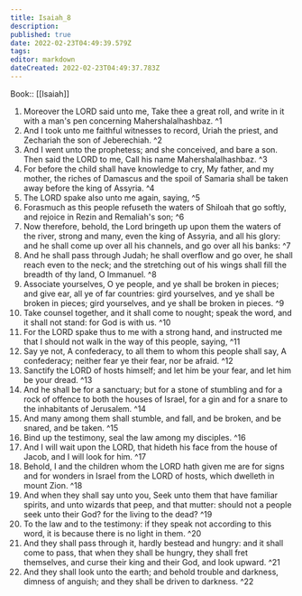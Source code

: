```yaml
---
title: Isaiah_8
description: 
published: true
date: 2022-02-23T04:49:39.579Z
tags: 
editor: markdown
dateCreated: 2022-02-23T04:49:37.783Z
---
```


 Book:: [[Isaiah]]
 1. Moreover the LORD said unto me, Take thee a great roll, and write in it with a man's pen concerning Mahershalalhashbaz. ^1
 2. And I took unto me faithful witnesses to record, Uriah the priest, and Zechariah the son of Jeberechiah. ^2
 3. And I went unto the prophetess; and she conceived, and bare a son. Then said the LORD to me, Call his name Mahershalalhashbaz. ^3
 4. For before the child shall have knowledge to cry, My father, and my mother, the riches of Damascus and the spoil of Samaria shall be taken away before the king of Assyria. ^4
 5. The LORD spake also unto me again, saying, ^5
 6. Forasmuch as this people refuseth the waters of Shiloah that go softly, and rejoice in Rezin and Remaliah's son; ^6
 7. Now therefore, behold, the Lord bringeth up upon them the waters of the river, strong and many, even the king of Assyria, and all his glory: and he shall come up over all his channels, and go over all his banks: ^7
 8. And he shall pass through Judah; he shall overflow and go over, he shall reach even to the neck; and the stretching out of his wings shall fill the breadth of thy land, O Immanuel. ^8
 9. Associate yourselves, O ye people, and ye shall be broken in pieces; and give ear, all ye of far countries: gird yourselves, and ye shall be broken in pieces; gird yourselves, and ye shall be broken in pieces. ^9
 10. Take counsel together, and it shall come to nought; speak the word, and it shall not stand: for God is with us. ^10
 11. For the LORD spake thus to me with a strong hand, and instructed me that I should not walk in the way of this people, saying, ^11
 12. Say ye not, A confederacy, to all them to whom this people shall say, A confederacy; neither fear ye their fear, nor be afraid. ^12
 13. Sanctify the LORD of hosts himself; and let him be your fear, and let him be your dread. ^13
 14. And he shall be for a sanctuary; but for a stone of stumbling and for a rock of offence to both the houses of Israel, for a gin and for a snare to the inhabitants of Jerusalem. ^14
 15. And many among them shall stumble, and fall, and be broken, and be snared, and be taken. ^15
 16. Bind up the testimony, seal the law among my disciples. ^16
 17. And I will wait upon the LORD, that hideth his face from the house of Jacob, and I will look for him. ^17
 18. Behold, I and the children whom the LORD hath given me are for signs and for wonders in Israel from the LORD of hosts, which dwelleth in mount Zion. ^18
 19. And when they shall say unto you, Seek unto them that have familiar spirits, and unto wizards that peep, and that mutter: should not a people seek unto their God? for the living to the dead? ^19
 20. To the law and to the testimony: if they speak not according to this word, it is because there is no light in them. ^20
 21. And they shall pass through it, hardly bestead and hungry: and it shall come to pass, that when they shall be hungry, they shall fret themselves, and curse their king and their God, and look upward. ^21
 22. And they shall look unto the earth; and behold trouble and darkness, dimness of anguish; and they shall be driven to darkness. ^22
